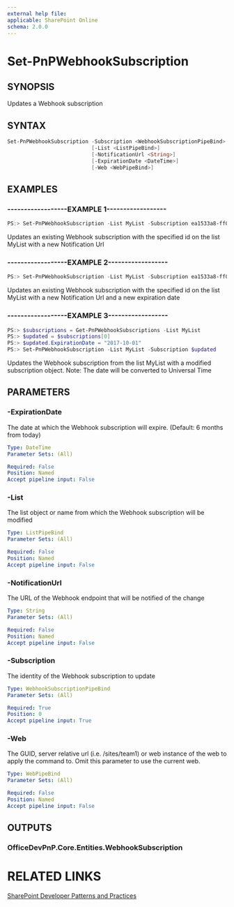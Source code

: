 ```yaml
---
external help file:
applicable: SharePoint Online
schema: 2.0.0
---
```

# Set-PnPWebhookSubscription

## SYNOPSIS
Updates a Webhook subscription

## SYNTAX 

```powershell
Set-PnPWebhookSubscription -Subscription <WebhookSubscriptionPipeBind>
                           [-List <ListPipeBind>]
                           [-NotificationUrl <String>]
                           [-ExpirationDate <DateTime>]
                           [-Web <WebPipeBind>]
```

## EXAMPLES

### ------------------EXAMPLE 1------------------
```powershell
PS:> Set-PnPWebhookSubscription -List MyList -Subscription ea1533a8-ff03-415b-a7b6-517ee50db8b6 -NotificationUrl https://my-func.azurewebsites.net/webhook
```

Updates an existing Webhook subscription with the specified id on the list MyList with a new Notification Url

### ------------------EXAMPLE 2------------------
```powershell
PS:> Set-PnPWebhookSubscription -List MyList -Subscription ea1533a8-ff03-415b-a7b6-517ee50db8b6 -NotificationUrl https://my-func.azurewebsites.net/webhook -ExpirationDate "2017-09-01"
```

Updates an existing Webhook subscription with the specified id on the list MyList with a new Notification Url and a new expiration date

### ------------------EXAMPLE 3------------------
```powershell
PS:> $subscriptions = Get-PnPWebhookSubscriptions -List MyList
PS:> $updated = $subscriptions[0]
PS:> $updated.ExpirationDate = "2017-10-01"
PS:> Set-PnPWebhookSubscription -List MyList -Subscription $updated
```

Updates the Webhook subscription from the list MyList with a modified subscription object.
Note: The date will be converted to Universal Time

## PARAMETERS

### -ExpirationDate
The date at which the Webhook subscription will expire. (Default: 6 months from today)

```yaml
Type: DateTime
Parameter Sets: (All)

Required: False
Position: Named
Accept pipeline input: False
```

### -List
The list object or name from which the Webhook subscription will be modified

```yaml
Type: ListPipeBind
Parameter Sets: (All)

Required: False
Position: Named
Accept pipeline input: False
```

### -NotificationUrl
The URL of the Webhook endpoint that will be notified of the change

```yaml
Type: String
Parameter Sets: (All)

Required: False
Position: Named
Accept pipeline input: False
```

### -Subscription
The identity of the Webhook subscription to update

```yaml
Type: WebhookSubscriptionPipeBind
Parameter Sets: (All)

Required: True
Position: 0
Accept pipeline input: True
```

### -Web
The GUID, server relative url (i.e. /sites/team1) or web instance of the web to apply the command to. Omit this parameter to use the current web.

```yaml
Type: WebPipeBind
Parameter Sets: (All)

Required: False
Position: Named
Accept pipeline input: False
```

## OUTPUTS

### OfficeDevPnP.Core.Entities.WebhookSubscription

# RELATED LINKS

[SharePoint Developer Patterns and Practices](http://aka.ms/sppnp)